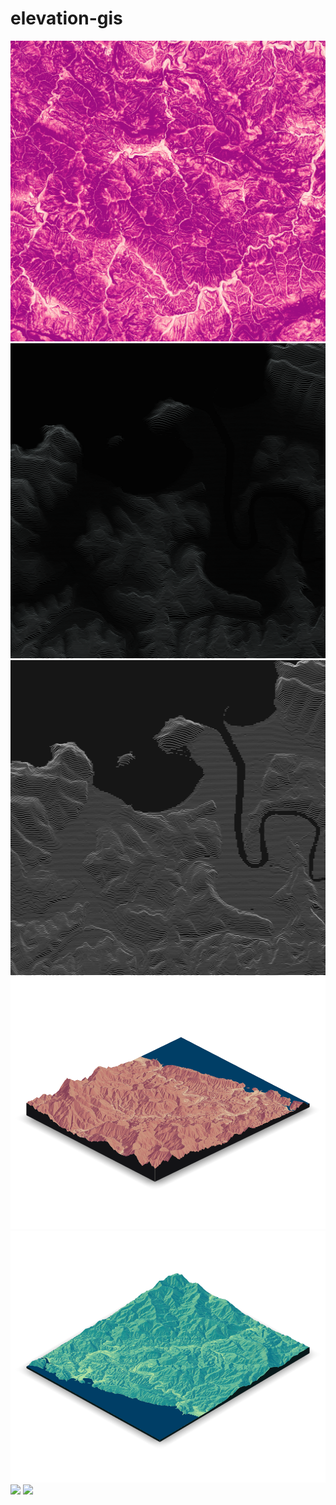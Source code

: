# elevation-gis


<img src="LIDAR/lidar_pendiente.png">
<img src="MDT/figures/MDT1m__bw_gradient_crop.png">
<img src="MDT/figures/MDT1m__bw_crop.png">
<img src="MDT/figures/MDT25m_1.png">
<img src="MDT/figures/MDT25m_2.png">
<img src="MDT/3D_plot_1/output.gif">
<img src="MDT/3D_plot_2/output.gif">
